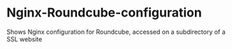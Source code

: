 # Nginx-Roundcube-configuration
Shows Nginx configuration for Roundcube, accessed on a subdirectory of a SSL website
